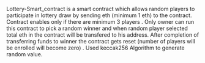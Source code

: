  Lottery-Smart_contract is a smart contract which allows random players to participate in lottery draw by sending eth (minimum 1 eth) to the contract.
 Contract enables only if there are  minimum 3 players .
 Only owner can run this contract to pick a random winner and when random player selected total eth in the contract will be transfered to his address.
 After completion of transferring funds to winner the contract gets reset (number of players will be enrolled will become zero) .
Used keccak256 Algorithm to generate random value.
